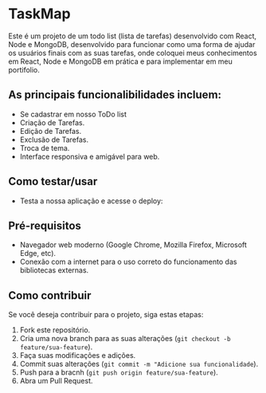 # TaskMap

Este é um projeto de um todo list (lista de tarefas) desenvolvido com React, Node e MongoDB, desenvolvido para funcionar como uma forma de ajudar os usuários finais com as suas tarefas, onde coloquei meus conhecimentos em React, Node e MongoDB em prática e para implementar em meu portifolio.

## As principais funcionalibilidades incluem:

- Se cadastrar em nosso ToDo list
- Criação de Tarefas. 
- Edição de Tarefas.
- Exclusão de Tarefas.
- Troca de tema.
- Interface responsiva e amigável para web.

## Como testar/usar

- Testa a nossa aplicação e acesse o deploy: 

## Pré-requisitos

- Navegador web moderno (Google Chrome, Mozilla Firefox, Microsoft Edge, etc).
- Conexão com a internet para o uso correto do funcionamento das bibliotecas externas.

## Como contribuir

Se você deseja contribuir para o projeto, siga estas etapas:

1. Fork este repositório.
2. Cria uma nova branch para as suas alterações (`git checkout -b feature/sua-feature`).
3. Faça suas modificações e adições.
4. Commit suas alterações (`git commit -m "Adicione sua funcionalidade`).
5. Push para a bracnh (`git push origin feature/sua-feature`).
6. Abra um Pull Request.
